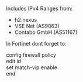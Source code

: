Includes IPv4 Ranges from:
- h2.nexus
- VSE Net (AS9063)
- Contabo GmbH (AS51167)


In Fortinet dont forget to:

<p>config firewall policy<br>
edit id<br>
set match-vip enable<br>
end
